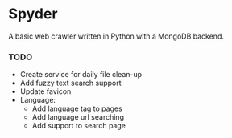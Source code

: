 # Spyder
A basic web crawler written in Python with a MongoDB backend.

### TODO

 - Create service for daily file clean-up
 - Add fuzzy text search support
 - Update favicon
 - Language:
    - Add language tag to pages
    - Add language url searching
    - Add support to search page
